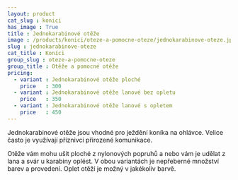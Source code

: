 ```yaml
---
layout: product
cat_slug : konici
has_image : True
title : Jednokarabinové otěže
image : /products/konici/oteze-a-pomocne-oteze/jednokarabinove-oteze.jpg
slug : jednokarabinove-oteze
cat_title : Koníci
group_slug : oteze-a-pomocne-oteze
group_title : Otěže a pomocné otěže
pricing:
  - variant : Jednokarabinové otěže ploché
    price   : 300
  - variant : Jednokarabinové otěže lanové bez opletu
    price   : 350
  - variant : Jednokarabinové otěže lanové s opletem
    price   : 450
---
```


Jednokarabinové otěže jsou vhodné pro ježdění koníka na ohlávce. Velice často je využívají příznivci přirozené komunikace. 

Otěže vám mohu ušít ploché z nylonových popruhů a nebo vám je udělat z lana a svár u karabiny oplést. 
V obou variantách je nepřeberné množství barev a provedení. Oplet otěží je možný v jakékoliv barvě.

